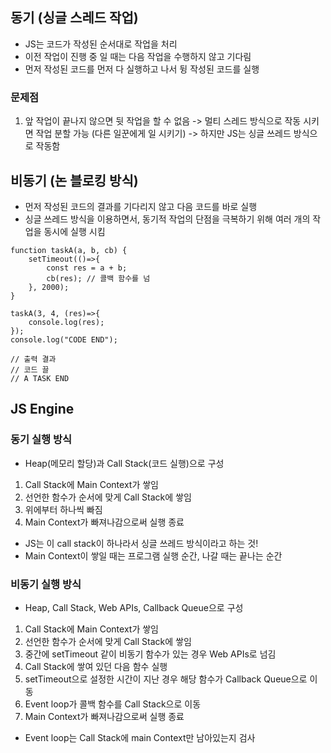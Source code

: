 ## 동기 (싱글 스레드 작업)
- JS는 코드가 작성된 순서대로 작업을 처리
- 이전 작업이 진행 중 일 때는 다음 작업을 수행하지 않고 기다림
- 먼저 작성된 코드를 먼저 다 실행하고 나서 뒹 작성된 코드를 실행

### 문제점
1. 앞 작업이 끝나지 않으면 뒷 작업을 할 수 없음
-> 멀티 스레드 방식으로 작동 시키면 작업 분할 가능 (다른 일꾼에게 일 시키기)
-> 하지만 JS는 싱글 쓰레드 방식으로 작동함


## 비동기 (논 블로킹 방식)
- 먼저 작성된 코드의 결과를 기다리지 않고 다음 코드를 바로 실행
- 싱글 쓰레드 방식을 이용하면서, 동기적 작업의 단점을 극복하기 위해 여러 개의 작업을 동시에 실행 시킴

```
function taskA(a, b, cb) {
    setTimeout(()=>{
        const res = a + b;
        cb(res); // 콜백 함수를 넘
    }, 2000);
}

taskA(3, 4, (res)=>{
    console.log(res);
});
console.log("CODE END"); 

// 출력 결과
// 코드 끌 
// A TASK END
```


## JS Engine
### 동기 실행 방식
- Heap(메모리 할당)과 Call Stack(코드 실행)으로 구성

1. Call Stack에 Main Context가 쌓임 
2. 선언한 함수가 순서에 맞게 Call Stack에 쌓임
3. 위에부터 하나씩 빠짐
4. Main Context가 빠져나감으로써 실행 종료

- JS는 이 call stack이 하나라서 싱글 쓰레드 방식이라고 하는 것!
- Main Context이 쌓일 때는 프로그램 실행 순간, 나갈 때는 끝나는 순간

### 비동기 실행 방식
- Heap, Call Stack, Web APIs, Callback Queue으로 구성

1. Call Stack에 Main Context가 쌓임
2. 선언한 함수가 순서에 맞게 Call Stack에 쌓임
3. 중간에 setTimeout 같이 비동기 함수가 있는 경우 Web APIs로 넘김
4. Call Stack에 쌓여 있던 다음 함수 실행
5. setTimeout으로 설정한 시간이 지난 경우 해당 함수가 Callback Queue으로 이동
6. Event loop가 콜백 함수를 Call Stack으로 이동
7. Main Context가 빠져나감으로써 실행 종료

- Event loop는 Call Stack에 main Context만 남아있는지 검사